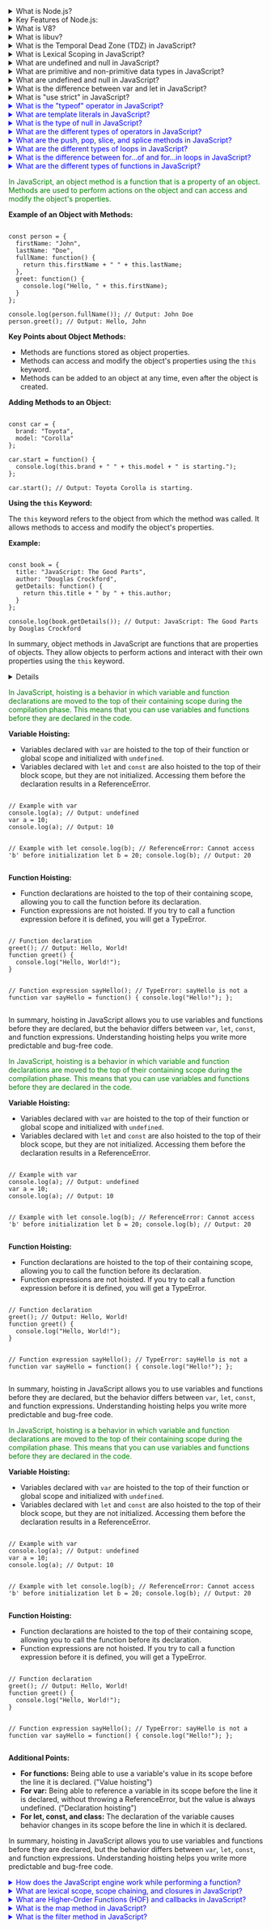 <details>
  <summary>What is Node.js?</summary>
  <p>Node.js is an open-source, cross-platform JavaScript runtime environment. It allows developers to run JavaScript on the server side, outside of a browser.</p>
</details>

<details>
  <summary>Key Features of Node.js:</summary>
  <p>
    <ul>
      <li><strong>Event-driven and Asynchronous:</strong> Non-blocking I/O makes it ideal for handling multiple requests simultaneously.</li>
      <li><strong>Single-threaded but Scalable:</strong> Uses a single thread with event looping to handle many connections.</li>
      <li><strong>Fast Execution:</strong> Built on V8, it compiles JavaScript directly into machine code for speed.</li>
      <li><strong>NPM (Node Package Manager):</strong> A huge library of open-source packages to accelerate development.</li>
      <li><strong>Cross-platform:</strong> Works on Windows, Linux, and macOS.</li>
    </ul>
  </p>
</details>

<details>
  <summary>What is V8?</summary>
  <p>V8 is Google’s open-source JavaScript engine, written in C++. It powers Google Chrome and many other applications, including Node.js. V8 is responsible for executing JavaScript code by converting it directly into machine code, which makes it extremely fast.</p>
</details>

<details>
  <summary>What is libuv?</summary>
  <p>libuv is a multi-platform support library with a focus on asynchronous I/O. It provides the event loop and all the asynchronous behaviors of Node.js, including file system operations, DNS, network, child processes, pipes, signal handling, polling, and streaming.</p>
</details>

<details>
  <summary>What is the Temporal Dead Zone (TDZ) in JavaScript?</summary>
  <p>The Temporal Dead Zone (TDZ) in JavaScript refers to the period of time during which a variable is declared using <code>let</code> or <code>const</code> but has not yet been initialized. During this time, any attempt to access the variable will result in a ReferenceError. The TDZ starts from the beginning of the block where the variable is declared and ends when the variable is initialized with a value. This behavior helps prevent the use of variables before they are properly initialized, which can lead to bugs and unpredictable behavior in the code.</p>
</details>

<details>
  <summary>What is Lexical Scoping in JavaScript?</summary>
  <p>Lexical scoping, also known as static scoping, is a convention used in JavaScript to determine the scope of a variable based on its position within the source code. In lexical scoping, a variable defined inside a function is only accessible within that function and any nested functions. This means that the scope of a variable is determined by the structure of the code and the location where the variable is declared, rather than the runtime context. Lexical scoping helps in maintaining the modularity and predictability of the code by ensuring that variables are only accessible within their defined scope.</p>
</details>

<details>
  <summary>What are undefined and null in JavaScript?</summary>
  <p>In JavaScript, <code>undefined</code> and <code>null</code> are two distinct types that represent the absence of a value.

<strong>undefined:</strong> A variable is automatically assigned the value <code>undefined</code> when it is declared but not initialized. It indicates that a variable has been declared but has not yet been assigned a value. For example:

  <pre><code>let a;
  console.log(a); // Output: undefined</code></pre>

<strong>null:</strong> <code>null</code> is an assignment value that can be explicitly set to indicate that a variable has no value. It is often used to signify that a variable should be empty. For example:

  <pre><code>let b = null;
  console.log(b); // Output: null</code></pre>

While both <code>undefined</code> and <code>null</code> represent the absence of a value, they are used in different contexts and have different meanings. <code>undefined</code> is typically used by the JavaScript engine, whereas <code>null</code> is used by programmers to indicate an intentional absence of value.</p>

</details>

<details>
  <summary>What are primitive and non-primitive data types in JavaScript?</summary>
  <p>In JavaScript, data types can be categorized into two main types: primitive and non-primitive (or reference) data types.

<strong>Primitive Data Types:</strong> These are the most basic data types in JavaScript and include:

  <ul>
    <li><code>String</code>: Represents textual data. Example: <code>let str = "Hello";</code></li>
    <li><code>Number</code>: Represents numeric data. Example: <code>let num = 42;</code></li>
    <li><code>Boolean</code>: Represents true or false values. Example: <code>let isTrue = true;</code></li>
    <li><code>Undefined</code>: Represents a variable that has been declared but not initialized. Example: <code>let a;</code></li>
    <li><code>Null</code>: Represents an intentional absence of value. Example: <code>let b = null;</code></li>
    <li><code>Symbol</code>: Represents a unique and immutable value. Example: <code>let sym = Symbol('sym');</code></li>
    <li><code>BigInt</code>: Represents integers with arbitrary precision. Example: <code>let bigInt = 123n;</code></li>
  </ul>

<strong>Non-Primitive Data Types:</strong> These are also known as reference data types and include:

  <ul>
    <li><code>Object</code>: Represents a collection of properties. Example: <code>let obj = { name: "John", age: 30 };</code></li>
    <li><code>Array</code>: Represents an ordered list of values. Example: <code>let arr = [1, 2, 3];</code></li>
    <li><code>Function</code>: Represents a block of code designed to perform a particular task. Example: <code>function greet() { console.log("Hello"); }</code></li>
  </ul>

Primitive data types are immutable, meaning their values cannot be changed once created. Non-primitive data types, on the other hand, are mutable and can have their properties or elements modified. Additionally, primitive data types are stored directly in the memory location, whereas non-primitive data types are stored as references to the memory location.</p>

</details>

<details>
  <summary>What are undefined and null in JavaScript?</summary>
  <p>In JavaScript, <code>undefined</code> and <code>null</code> are two distinct types that represent the absence of a value.

<strong>undefined:</strong> A variable is automatically assigned the value <code>undefined</code> when it is declared but not initialized. It indicates that a variable has been declared but has not yet been assigned a value. For example:

  <pre><code>let a;
  console.log(a); // Output: undefined</code></pre>

<strong>null:</strong> <code>null</code> is an assignment value that can be explicitly set to indicate that a variable has no value. It is often used to signify that a variable should be empty. For example:

  <pre><code>let b = null;
  console.log(b); // Output: null</code></pre>

While both <code>undefined</code> and <code>null</code> represent the absence of a value, they are used in different contexts and have different meanings. <code>undefined</code> is typically used by the JavaScript engine, whereas <code>null</code> is used by programmers to indicate an intentional absence of value.</p>

</details>

<details>
  <summary>What is the difference between var and let in JavaScript?</summary>
  <p>In JavaScript, <code>var</code> and <code>let</code> are used to declare variables, but they have different behaviors.

When JavaScript code is executed, it goes through two phases: the creation phase and the execution phase. During the creation phase, the JavaScript engine scans the code and allocates memory for variables and functions. This is known as hoisting.

<strong>var:</strong> Variables declared with <code>var</code> are hoisted to the top of their containing function or global scope. During the creation phase, they are initialized with <code>undefined</code>. This means that you can reference a <code>var</code> variable before its declaration without causing an error, but it will have the value <code>undefined</code> until the execution phase assigns it a value. For example:

  <pre><code>console.log(a); // Output: undefined
  var a = 10;
  console.log(a); // Output: 10</code></pre>

<strong>let:</strong> Variables declared with <code>let</code> are also hoisted, but they are not initialized. Instead, they are placed in a "temporal dead zone" (TDZ) from the start of the block until the declaration is encountered. Accessing a <code>let</code> variable before its declaration will result in a ReferenceError. For example:

  <pre><code>console.log(b); // ReferenceError: Cannot access 'b' before initialization
  let b = 20;
  console.log(b); // Output: 20</code></pre>

In summary, <code>var</code> is function-scoped and initialized with <code>undefined</code> during the creation phase, while <code>let</code> is block-scoped and not initialized until the execution phase, resulting in a ReferenceError if accessed before declaration.</p>

</details>

<details>
  <summary>What is "use strict" in JavaScript?</summary>
  <p><code>"use strict"</code> is a directive introduced in ECMAScript 5 that enables strict mode in JavaScript. Strict mode is a way to opt in to a restricted variant of JavaScript, which helps catch common coding mistakes and "unsafe" actions, such as defining global variables. It can be applied to an entire script or to individual functions.

<strong>Benefits of using "use strict":</strong>

  <ul>
    <li>Eliminates some JavaScript silent errors by changing them to throw errors.</li>
    <li>Fixes mistakes that make it difficult for JavaScript engines to perform optimizations, leading to faster code execution.</li>
    <li>Prohibits some syntax likely to be defined in future versions of ECMAScript.</li>
  </ul>

<strong>Examples of strict mode behavior:</strong>

  <pre><code>
  // Without strict mode
  x = 10; // This will not throw an error
  console.log(x); // Output: 10

  // With strict mode
  "use strict";
  y = 20; // This will throw a ReferenceError: y is not defined
  console.log(y);
  </code></pre>

<strong>How to enable strict mode:</strong>

  <pre><code>
  // For an entire script
  "use strict";
  // Your code here

  // For a specific function
  function myFunction() {
    "use strict";
    // Function code here
  }
  </code></pre>

In summary, <code>"use strict"</code> helps improve the quality of your code by catching common errors and preventing the use of unsafe features.</p>

</details>

<details>
  <summary style="color: blue;">What is the "typeof" operator in JavaScript?</summary>
  <p style="color: green;">The <code>typeof</code> operator in JavaScript is used to determine the type of a given variable or expression. It returns a string indicating the type of the operand. The <code>typeof</code> operator is useful for debugging and ensuring that variables are of the expected type.

<strong>Examples of using the "typeof" operator:</strong>

  <pre><code>
  console.log(typeof 42); // Output: "number"
  console.log(typeof 'hello'); // Output: "string"
  console.log(typeof true); // Output: "boolean"
  console.log(typeof undefined); // Output: "undefined"
  console.log(typeof null); // Output: "object" (this is a known quirk in JavaScript)
  console.log(typeof { name: 'John' }); // Output: "object"
  console.log(typeof function() {}); // Output: "function"
  console.log(typeof Symbol('symbol')); // Output: "symbol"
  console.log(typeof 123n); // Output: "bigint"
  </code></pre>

<strong>Special cases:</strong>

  <ul>
    <li><code>typeof null</code> returns "object". This is a known issue in JavaScript and is considered a bug, but it has been retained for backward compatibility.</li>
    <li><code>typeof NaN</code> returns "number". NaN stands for "Not-a-Number", but it is still considered a numeric type.</li>
  </ul>

In summary, the <code>typeof</code> operator is a simple and effective way to check the type of a variable or expression in JavaScript.</p>

</details>
<details>
  <summary style="color: blue;">What are template literals in JavaScript?</summary>
  <p style="color: green;">Template literals are a feature in JavaScript introduced in ES6 (ECMAScript 2015) that allow for easier and more readable string interpolation, multi-line strings, and embedded expressions. Template literals are enclosed by backticks (<code>`</code>) instead of single or double quotes.

<strong>Key features of template literals:</strong>

  <ul>
    <li><strong>String Interpolation:</strong> Template literals allow for embedding expressions within strings using the <code>${expression}</code> syntax. This makes it easier to create dynamic strings. For example:
    <pre><code>
    const name = 'John';
    const greeting = `Hello, ${name}!`;
    console.log(greeting); // Output: Hello, John!
    </code></pre></li>

    <li><strong>Multi-line Strings:</strong> Template literals can span multiple lines without the need for concatenation or escape characters. For example:
    <pre><code>
    const multiLineString = `This is a string
    that spans multiple
    lines.`;
    console.log(multiLineString);
    </code></pre></li>

    <li><strong>Embedded Expressions:</strong> You can embed any valid JavaScript expression within a template literal. For example:
    <pre><code>
    const a = 5;
    const b = 10;
    console.log(`The sum of a and b is ${a + b}.`); // Output: The sum of a and b is 15.
    </code></pre></li>

  </ul>

<strong>Tagged Templates:</strong> Template literals also support tagged templates, which allow you to parse template literals with a function. For example:

  <pre><code>
  function tag(strings, ...values) {
    console.log(strings);
    console.log(values);
    return 'Tagged template';
  }
  const result = tag`Hello, ${name}!`;
  console.log(result); // Output: Tagged template
  </code></pre>

In summary, template literals provide a more powerful and flexible way to work with strings in JavaScript, making code easier to read and write.</p>

</details>
<details>
  <summary style="color: blue;">What is the type of null in JavaScript?</summary>
  <p style="color: green;">In JavaScript, the <code>typeof</code> operator returns "object" when applied to <code>null</code>. This is a well-known quirk in JavaScript and is considered a bug in the language, but it has been retained for backward compatibility.

<strong>Example:</strong>

  <pre><code>
  console.log(typeof null); // Output: "object"
  </code></pre>

<strong>Explanation:</strong>

  <p>The reason <code>typeof null</code> returns "object" is due to the way JavaScript was originally designed. In the first implementation of JavaScript, values were represented as a type tag and a value. The type tag for objects was 0. <code>null</code> was represented as the NULL pointer (0x00), which also had the type tag of 0, leading to <code>typeof null</code> returning "object".</p>

  <p>Despite this quirk, <code>null</code> is not an object. It is a primitive value that represents the intentional absence of any object value. To check for <code>null</code> values, it is recommended to use strict equality (<code>===</code>) instead of <code>typeof</code>:</p>
  <pre><code>
  const value = null;
  console.log(value === null); // Output: true
  </code></pre>

In summary, while <code>typeof null</code> returns "object" due to a historical quirk, <code>null</code> is actually a primitive value representing the absence of any object value.</p>

</details>
<details>
  <summary style="color: blue;">What are the different types of operators in JavaScript?</summary>
  <p style="color: green;">JavaScript provides a variety of operators that can be used to perform different operations on values. These operators can be categorized into several types:

<strong>1. Arithmetic Operators:</strong> Used to perform arithmetic calculations.

  <ul>
    <li><code>+</code> (Addition): Adds two numbers. Example: <code>5 + 3</code></li>
    <li><code>-</code> (Subtraction): Subtracts one number from another. Example: <code>5 - 3</code></li>
    <li><code>*</code> (Multiplication): Multiplies two numbers. Example: <code>5 * 3</code></li>
    <li><code>/</code> (Division): Divides one number by another. Example: <code>5 / 3</code></li>
    <li><code>%</code> (Modulus): Returns the remainder of a division. Example: <code>5 % 3</code></li>
    <li><code>**</code> (Exponentiation): Raises the first operand to the power of the second operand. Example: <code>5 ** 3</code></li>
  </ul>

<strong>2. Comparison Operators:</strong> Used to compare two values.

  <ul>
    <li><code>==</code> (Equal to): Checks if two values are equal. Example: <code>5 == '5'</code></li>
    <li><code>===</code> (Strict equal to): Checks if two values are equal and of the same type. Example: <code>5 === 5</code></li>
    <li><code>!=</code> (Not equal to): Checks if two values are not equal. Example: <code>5 != '5'</code></li>
    <li><code>!==</code> (Strict not equal to): Checks if two values are not equal and not of the same type. Example: <code>5 !== '5'</code></li>
    <li><code>></code> (Greater than): Checks if the left operand is greater than the right operand. Example: <code>5 > 3</code></li>
    <li><code><</code> (Less than): Checks if the left operand is less than the right operand. Example: <code>5 < 3</code></li>
    <li><code>>=</code> (Greater than or equal to): Checks if the left operand is greater than or equal to the right operand. Example: <code>5 >= 3</code></li>
    <li><code><=</code> (Less than or equal to): Checks if the left operand is less than or equal to the right operand. Example: <code>5 <= 3</code></li>
  </ul>

<strong>3. Logical Operators:</strong> Used to perform logical operations.

  <ul>
    <li><code>&&</code> (Logical AND): Returns true if both operands are true. Example: <code>true && false</code></li>
    <li><code>||</code> (Logical OR): Returns true if at least one operand is true. Example: <code>true || false</code></li>
    <li><code>!</code> (Logical NOT): Returns true if the operand is false. Example: <code>!true</code></li>
  </ul>

<strong>4. Assignment Operators:</strong> Used to assign values to variables.

  <ul>
    <li><code>=</code> (Assignment): Assigns the value of the right operand to the left operand. Example: <code>x = 5</code></li>
    <li><code>+=</code> (Addition assignment): Adds the right operand to the left operand and assigns the result to the left operand. Example: <code>x += 5</code></li>
    <li><code>-=</code> (Subtraction assignment): Subtracts the right operand from the left operand and assigns the result to the left operand. Example: <code>x -= 5</code></li>
    <li><code>*=</code> (Multiplication assignment): Multiplies the left operand by the right operand and assigns the result to the left operand. Example: <code>x *= 5</code></li>
    <li><code>/=</code> (Division assignment): Divides the left operand by the right operand and assigns the result to the left operand. Example: <code>x /= 5</code></li>
    <li><code>%=</code> (Modulus assignment): Takes the modulus using the two operands and assigns the result to the left operand. Example: <code>x %= 5</code></li>
  </ul>

<strong>5. Conditional (Ternary) Operator:</strong> Used to assign a value to a variable based on a condition.

  <ul>
    <li><code>condition ? value1 : value2</code>: If the condition is true, the operator returns the value of <code>value1</code>; otherwise, it returns the value of <code>value2</code>. Example: <code>let result = (x > 10) ? 'Greater' : 'Smaller';</code></li>
  </ul>

In summary, JavaScript provides a wide range of operators that allow you to perform various operations on values, making it a powerful and flexible language.</p>

</details>
<details>
  <summary style="color: blue;">What are the push, pop, slice, and splice methods in JavaScript?</summary>
  <p style="color: green;">In JavaScript, arrays come with several built-in methods that allow you to manipulate their elements. Four commonly used methods are <code>push</code>, <code>pop</code>, <code>slice</code>, and <code>splice</code>.

<strong>1. push:</strong> Adds one or more elements to the end of an array and returns the new length of the array.

  <pre><code>
  let arr = [1, 2, 3];
  arr.push(4);
  console.log(arr); // Output: [1, 2, 3, 4]
  </code></pre>

<strong>2. pop:</strong> Removes the last element from an array and returns that element. This method changes the length of the array.

  <pre><code>
  let arr = [1, 2, 3];
  let lastElement = arr.pop();
  console.log(arr); // Output: [1, 2, 3]
  console.log(lastElement); // Output: 3
  </code></pre>

<strong>3. slice:</strong> Returns a shallow copy of a portion of an array into a new array object selected from start to end (end not included). The original array will not be modified.

  <pre><code>
  let arr = [1, 2, 3, 4, 5];
  let slicedArr = arr.slice(1, 3);
  console.log(slicedArr); // Output: [2, 3]
  console.log(arr); // Output: [1, 2, 3, 4, 5]
  </code></pre>

<strong>4. splice:</strong> Changes the contents of an array by removing or replacing existing elements and/or adding new elements in place. This method modifies the original array.

  <pre><code>
  let arr = [1, 2, 3, 4, 5];
  let removedElements = arr.splice(2, 2, 'a', 'b');
  console.log(arr); // Output: [1, 2, 'a', 'b', 5]
  console.log(removedElements); // Output: [3, 4]
  </code></pre>

<strong>Comparison Table:</strong>

  <table>
    <tr>
      <th>Method</th>
      <th>Description</th>
      <th>Modifies Original Array</th>
      <th>Returns</th>
    </tr>
    <tr>
      <td><code>push</code></td>
      <td>Adds one or more elements to the end of an array</td>
      <td>Yes</td>
      <td>New length of the array</td>
    </tr>
    <tr>
      <td><code>pop</code></td>
      <td>Removes the last element from an array</td>
      <td>Yes</td>
      <td>The removed element</td>
    </tr>
    <tr>
      <td><code>slice</code></td>
      <td>Returns a shallow copy of a portion of an array</td>
      <td>No</td>
      <td>A new array containing the extracted elements</td>
    </tr>
    <tr>
      <td><code>splice</code></td>
      <td>Changes the contents of an array by removing/replacing elements</td>
      <td>Yes</td>
      <td>An array containing the removed elements</td>
    </tr>
  </table>

In summary, <code>push</code>, <code>pop</code>, <code>slice</code>, and <code>splice</code> are powerful array methods in JavaScript that allow you to manipulate arrays in various ways, each with its own specific use case.</p>

</details>
<details>
  <summary style="color: blue;">What are the different types of loops in JavaScript?</summary>
  <p style="color: green;">JavaScript provides several types of loops that allow you to execute a block of code multiple times. The main types of loops are <code>for</code>, <code>while</code>, <code>do-while</code>, <code>for-in</code>, and <code>for-of</code>.

<strong>1. for Loop:</strong> Used to execute a block of code a specific number of times.

  <pre><code>
  for (let i = 0; i < 5; i++) {
    console.log(i);
  }
  // Output: 0 1 2 3 4
  </code></pre>

<strong>2. while Loop:</strong> Used to execute a block of code as long as a specified condition is true.

  <pre><code>
  let i = 0;
  while (i < 5) {
    console.log(i);
    i++;
  }
  // Output: 0 1 2 3 4
  </code></pre>

<strong>3. do-while Loop:</strong> Similar to the <code>while</code> loop, but it executes the block of code once before checking the condition.

  <pre><code>
  let i = 0;
  do {
    console.log(i);
    i++;
  } while (i < 5);
  // Output: 0 1 2 3 4
  </code></pre>

<strong>4. for-in Loop:</strong> Used to iterate over the enumerable properties of an object.

  <pre><code>
  const obj = { a: 1, b: 2, c: 3 };
  for (let key in obj) {
    console.log(key, obj[key]);
  }
  // Output: a 1
  //         b 2
  //         c 3
  </code></pre>

<strong>5. for-of Loop:</strong> Used to iterate over the values of an iterable object (like an array, string, or Map).

  <pre><code>
  const arr = [1, 2, 3, 4, 5];
  for (let value of arr) {
    console.log(value);
  }
  // Output: 1 2 3 4 5
  </code></pre>

<strong>Comparison Table:</strong>

  <table>
    <tr>
      <th>Loop Type</th>
      <th>Description</th>
      <th>Use Case</th>
    </tr>
    <tr>
      <td><code>for</code></td>
      <td>Executes a block of code a specific number of times</td>
      <td>When the number of iterations is known</td>
    </tr>
    <tr>
      <td><code>while</code></td>
      <td>Executes a block of code as long as a specified condition is true</td>
      <td>When the number of iterations is not known</td>
    </tr>
    <tr>
      <td><code>do-while</code></td>
      <td>Executes a block of code once before checking the condition</td>
      <td>When the block of code needs to be executed at least once</td>
    </tr>
    <tr>
      <td><code>for-in</code></td>
      <td>Iterates over the enumerable properties of an object</td>
      <td>When iterating over object properties</td>
    </tr>
    <tr>
      <td><code>for-of</code></td>
      <td>Iterates over the values of an iterable object</td>
      <td>When iterating over array or iterable values</td>
    </tr>
  </table>
</p>
</details>
<details>
  <summary style="color: blue;">What is the difference between for...of and for...in loops in JavaScript?</summary>
  <p style="color: green;">In JavaScript, both <code>for...of</code> and <code>for...in</code> loops are used to iterate over elements, but they serve different purposes and work with different types of data.

<strong>for...in Loop:</strong>

  <ul>
    <li>Used to iterate over the enumerable properties of an object.</li>
    <li>Iterates over the keys (property names) of an object.</li>
    <li>Can be used with objects and arrays, but primarily intended for objects.</li>
  </ul>
  <pre><code>
  const obj = { a: 1, b: 2, c: 3 };
  for (let key in obj) {
    console.log(key, obj[key]);
  }
  // Output: a 1
  //         b 2
  //         c 3
  </code></pre>

<strong>for...of Loop:</strong>

  <ul>
    <li>Used to iterate over the values of an iterable object (like an array, string, or Map).</li>
    <li>Iterates over the values of an iterable object.</li>
    <li>Cannot be used with objects unless they implement the iterable protocol.</li>
  </ul>
  <pre><code>
  const arr = [1, 2, 3, 4, 5];
  for (let value of arr) {
    console.log(value);
  }
  // Output: 1 2 3 4 5
  </code></pre>

<strong>Comparison Table:</strong>

  <table>
    <tr>
      <th>Feature</th>
      <th>for...in</th>
      <th>for...of</th>
    </tr>
    <tr>
      <td>Purpose</td>
      <td>Iterates over the enumerable properties of an object</td>
      <td>Iterates over the values of an iterable object</td>
    </tr>
    <tr>
      <td>Iterates Over</td>
      <td>Keys (property names)</td>
      <td>Values</td>
    </tr>
    <tr>
      <td>Use Case</td>
      <td>When iterating over object properties</td>
      <td>When iterating over array or iterable values</td>
    </tr>
    <tr>
      <td>Works With</td>
      <td>Objects and arrays (primarily objects)</td>
      <td>Arrays, strings, Maps, Sets, and other iterables</td>
    </tr>
  </table>

In summary, <code>for...in</code> is used to iterate over the keys of an object, while <code>for...of</code> is used to iterate over the values of an iterable object. Understanding the differences between these loops helps you choose the right one for your specific use case.</p>

</details>
<details>
  <summary style="color: blue;">What are the different types of functions in JavaScript?</summary>
  <p style="color: green;">JavaScript supports various types of functions, each with its own syntax and use cases. Here are some of the main types:

<strong>1. Normal Function:</strong> A standard function declaration that can be called by its name.

  <pre><code>
  function greet() {
    console.log("Hello, World!");
  }
  greet(); // Output: Hello, World!
  </code></pre>

<strong>2. Function with Return Type and Parameters:</strong> A function that takes parameters and returns a value.

  <pre><code>
  function add(a, b) {
    return a + b;
  }
  let sum = add(5, 3);
  console.log(sum); // Output: 8
  </code></pre>

<strong>3. Anonymous Function:</strong> A function without a name, often used as an argument to other functions or assigned to a variable.

  <pre><code>
  let anonFunc = function() {
    console.log("I am anonymous!");
  };
  anonFunc(); // Output: I am anonymous!
  </code></pre>

<strong>4. Function Expression:</strong> A function defined within an expression, typically assigned to a variable.

  <pre><code>
  let multiply = function(a, b) {
    return a * b;
  };
  console.log(multiply(4, 5)); // Output: 20
  </code></pre>

<strong>5. Self-Invoking Function:</strong> A function that is invoked immediately after it is defined. Also known as an Immediately Invoked Function Expression (IIFE).

  <pre><code>
  (function() {
    console.log("I am self-invoking!");
  })(); // Output: I am self-invoking!
  </code></pre>

<strong>Comparison Table:</strong>

  <table>
    <tr>
      <th>Function Type</th>
      <th>Description</th>
      <th>Example</th>
    </tr>
    <tr>
      <td>Normal Function</td>
      <td>A standard function declaration</td>
      <td><pre><code>function greet() { ... }</code></pre></td>
    </tr>
    <tr>
      <td>Function with Return Type and Parameters</td>
      <td>A function that takes parameters and returns a value</td>
      <td><pre><code>function add(a, b) { ... }</code></pre></td>
    </tr>
    <tr>
      <td>Anonymous Function</td>
      <td>A function without a name</td>
      <td><pre><code>let anonFunc = function() { ... }</code></pre></td>
    </tr>
    <tr>
      <td>Function Expression</td>
      <td>A function defined within an expression</td>
      <td><pre><code>let multiply = function(a, b) { ... }</code></pre></td>
    </tr>
    <tr>
      <td>Self-Invoking Function</td>
      <td>A function that is invoked immediately after it is defined</td>
      <td><pre><code>(function() { ... })();</code></pre></td>
    </tr>
  </table>

In summary, JavaScript provides various types of functions to suit different programming needs, from standard function declarations to anonymous and self-invoking functions.</p>

</details>
<p style="color: green;">In JavaScript, an object method is a function that is a property of an object. Methods are used to perform actions on the object and can access and modify the object's properties.

<strong>Example of an Object with Methods:</strong>

<pre><code>
const person = {
  firstName: "John",
  lastName: "Doe",
  fullName: function() {
    return this.firstName + " " + this.lastName;
  },
  greet: function() {
    console.log("Hello, " + this.firstName);
  }
};

console.log(person.fullName()); // Output: John Doe
person.greet(); // Output: Hello, John
</code></pre>

<strong>Key Points about Object Methods:</strong>

<ul>
  <li>Methods are functions stored as object properties.</li>
  <li>Methods can access and modify the object's properties using the <code>this</code> keyword.</li>
  <li>Methods can be added to an object at any time, even after the object is created.</li>
</ul>

<strong>Adding Methods to an Object:</strong>

<pre><code>
const car = {
  brand: "Toyota",
  model: "Corolla"
};

car.start = function() {
  console.log(this.brand + " " + this.model + " is starting.");
};

car.start(); // Output: Toyota Corolla is starting.
</code></pre>

<strong>Using the <code>this</code> Keyword:</strong>

<p>The <code>this</code> keyword refers to the object from which the method was called. It allows methods to access and modify the object's properties.</p>

<strong>Example:</strong>

<pre><code>
const book = {
  title: "JavaScript: The Good Parts",
  author: "Douglas Crockford",
  getDetails: function() {
    return this.title + " by " + this.author;
  }
};

console.log(book.getDetails()); // Output: JavaScript: The Good Parts by Douglas Crockford
</code></pre>

In summary, object methods in JavaScript are functions that are properties of objects. They allow objects to perform actions and interact with their own properties using the <code>this</code> keyword.</p>

<details>
Var goes to global scope and Let and const goes to script or local scope.
</details>

<p style="color: green;">In JavaScript, hoisting is a behavior in which variable and function declarations are moved to the top of their containing scope during the compilation phase. This means that you can use variables and functions before they are declared in the code.

<strong>Variable Hoisting:</strong>

<ul>
  <li>Variables declared with <code>var</code> are hoisted to the top of their function or global scope and initialized with <code>undefined</code>.</li>
  <li>Variables declared with <code>let</code> and <code>const</code> are also hoisted to the top of their block scope, but they are not initialized. Accessing them before the declaration results in a ReferenceError.</li>
</ul>
<pre><code>
// Example with var
console.log(a); // Output: undefined
var a = 10;
console.log(a); // Output: 10

// Example with let
console.log(b); // ReferenceError: Cannot access 'b' before initialization
let b = 20;
console.log(b); // Output: 20
</code></pre>

<strong>Function Hoisting:</strong>

<ul>
  <li>Function declarations are hoisted to the top of their containing scope, allowing you to call the function before its declaration.</li>
  <li>Function expressions are not hoisted. If you try to call a function expression before it is defined, you will get a TypeError.</li>
</ul>
<pre><code>
// Function declaration
greet(); // Output: Hello, World!
function greet() {
  console.log("Hello, World!");
}

// Function expression
sayHello(); // TypeError: sayHello is not a function
var sayHello = function() {
console.log("Hello!");
};
</code></pre>

In summary, hoisting in JavaScript allows you to use variables and functions before they are declared, but the behavior differs between <code>var</code>, <code>let</code>, <code>const</code>, and function expressions. Understanding hoisting helps you write more predictable and bug-free code.</p>

<p style="color: green;">In JavaScript, hoisting is a behavior in which variable and function declarations are moved to the top of their containing scope during the compilation phase. This means that you can use variables and functions before they are declared in the code.

<strong>Variable Hoisting:</strong>

<ul>
  <li>Variables declared with <code>var</code> are hoisted to the top of their function or global scope and initialized with <code>undefined</code>.</li>
  <li>Variables declared with <code>let</code> and <code>const</code> are also hoisted to the top of their block scope, but they are not initialized. Accessing them before the declaration results in a ReferenceError.</li>
</ul>
<pre><code>
// Example with var
console.log(a); // Output: undefined
var a = 10;
console.log(a); // Output: 10

// Example with let
console.log(b); // ReferenceError: Cannot access 'b' before initialization
let b = 20;
console.log(b); // Output: 20
</code></pre>

<strong>Function Hoisting:</strong>

<ul>
  <li>Function declarations are hoisted to the top of their containing scope, allowing you to call the function before its declaration.</li>
  <li>Function expressions are not hoisted. If you try to call a function expression before it is defined, you will get a TypeError.</li>
</ul>
<pre><code>
// Function declaration
greet(); // Output: Hello, World!
function greet() {
  console.log("Hello, World!");
}

// Function expression
sayHello(); // TypeError: sayHello is not a function
var sayHello = function() {
console.log("Hello!");
};
</code></pre>

In summary, hoisting in JavaScript allows you to use variables and functions before they are declared, but the behavior differs between <code>var</code>, <code>let</code>, <code>const</code>, and function expressions. Understanding hoisting helps you write more predictable and bug-free code.</p>

<p style="color: green;">In JavaScript, hoisting is a behavior in which variable and function declarations are moved to the top of their containing scope during the compilation phase. This means that you can use variables and functions before they are declared in the code.

<strong>Variable Hoisting:</strong>

<ul>
  <li>Variables declared with <code>var</code> are hoisted to the top of their function or global scope and initialized with <code>undefined</code>.</li>
  <li>Variables declared with <code>let</code> and <code>const</code> are also hoisted to the top of their block scope, but they are not initialized. Accessing them before the declaration results in a ReferenceError.</li>
</ul>
<pre><code>
// Example with var
console.log(a); // Output: undefined
var a = 10;
console.log(a); // Output: 10

// Example with let
console.log(b); // ReferenceError: Cannot access 'b' before initialization
let b = 20;
console.log(b); // Output: 20
</code></pre>

<strong>Function Hoisting:</strong>

<ul>
  <li>Function declarations are hoisted to the top of their containing scope, allowing you to call the function before its declaration.</li>
  <li>Function expressions are not hoisted. If you try to call a function expression before it is defined, you will get a TypeError.</li>
</ul>
<pre><code>
// Function declaration
greet(); // Output: Hello, World!
function greet() {
  console.log("Hello, World!");
}

// Function expression
sayHello(); // TypeError: sayHello is not a function
var sayHello = function() {
console.log("Hello!");
};
</code></pre>

<strong>Additional Points:</strong>

<ul>
  <li><strong>For functions:</strong> Being able to use a variable's value in its scope before the line it is declared. ("Value hoisting")</li>
  <li><strong>For var:</strong> Being able to reference a variable in its scope before the line it is declared, without throwing a ReferenceError, but the value is always undefined. ("Declaration hoisting")</li>
  <li><strong>For let, const, and class:</strong> The declaration of the variable causes behavior changes in its scope before the line in which it is declared.</li>
</ul>

In summary, hoisting in JavaScript allows you to use variables and functions before they are declared, but the behavior differs between <code>var</code>, <code>let</code>, <code>const</code>, and function expressions. Understanding hoisting helps you write more predictable and bug-free code.</p>

<details>
  <summary style="color: blue;">How does the JavaScript engine work while performing a function?</summary>
  <p style="color: green;">When the JavaScript engine executes a function, it goes through several steps to ensure the function runs correctly. Here is an overview of how the JavaScript engine works while performing a function:

<strong>1. Parsing:</strong>

  <p>The JavaScript engine first parses the code to understand its structure and syntax. During this phase, it converts the code into an Abstract Syntax Tree (AST), which represents the hierarchical structure of the code.</p>

<strong>2. Compilation:</strong>

  <p>After parsing, the JavaScript engine compiles the AST into bytecode or machine code. Modern JavaScript engines, like Google's V8, use Just-In-Time (JIT) compilation to optimize the code during execution.</p>

<strong>3. Execution Context Creation:</strong>

  <p>When a function is called, the JavaScript engine creates an execution context for that function. The execution context contains information about the function's scope, including variables, arguments, and the <code>this</code> keyword.</p>

<strong>4. Hoisting:</strong>

  <p>During the creation phase of the execution context, the JavaScript engine hoists variable and function declarations to the top of their scope. This means that variables declared with <code>var</code> are initialized with <code>undefined</code>, while <code>let</code> and <code>const</code> declarations are not initialized until their actual declaration is encountered.</p>

<strong>5. Execution:</strong>

  <p>After setting up the execution context and hoisting declarations, the JavaScript engine begins executing the function's code line by line. It evaluates expressions, executes statements, and calls other functions as needed.</p>

<strong>6. Garbage Collection:</strong>

  <p>Once the function has finished executing, the JavaScript engine performs garbage collection to free up memory that is no longer needed. This includes cleaning up variables and objects that are no longer referenced.</p>

<strong>Example:</strong>

  <pre><code>
  function example(a, b) {
    var sum = a + b;
    return sum;
  }

  console.log(example(5, 3)); // Output: 8
  </code></pre>

<strong>Steps in Detail:</strong>

  <ul>
    <li><strong>Parsing:</strong> The engine parses the <code>example</code> function and converts it into an AST.</li>
    <li><strong>Compilation:</strong> The AST is compiled into bytecode or machine code.</li>
    <li><strong>Execution Context Creation:</strong> When <code>example(5, 3)</code> is called, an execution context is created with <code>a</code> and <code>b</code> set to 5 and 3, respectively.</li>
    <li><strong>Hoisting:</strong> The <code>var sum</code> declaration is hoisted to the top of the function scope and initialized with <code>undefined</code>.</li>
    <li><strong>Execution:</strong> The engine executes the code, calculates <code>a + b</code>, assigns the result to <code>sum</code>, and returns <code>sum</code>.</li>
    <li><strong>Garbage Collection:</strong> After the function execution is complete, the engine performs garbage collection to free up memory.</li>
  </ul>

In summary, the JavaScript engine goes through parsing, compilation, execution context creation, hoisting, execution, and garbage collection to perform a function. Understanding these steps helps developers write more efficient and optimized code.</p>

</details>
<details>
  <summary style="color: blue;">What are lexical scope, scope chaining, and closures in JavaScript?</summary>
  <p style="color: green;">In JavaScript, lexical scope, scope chaining, and closures are fundamental concepts that help manage the accessibility of variables and functions.

<strong>1. Lexical Scope:</strong>

  <p>Lexical scope, also known as static scope, refers to the scope of a variable being determined by its position within the source code. In lexical scoping, a variable defined inside a function is only accessible within that function and any nested functions.</p>
  <pre><code>
  function outer() {
    let outerVar = 'I am outside!';
    
    function inner() {
      console.log(outerVar); // Output: I am outside!
    }
    
    inner();
  }
  
  outer();
  </code></pre>

<strong>2. Scope Chaining:</strong>

  <p>Scope chaining refers to the process of resolving variable names in nested functions. When a variable is referenced, the JavaScript engine looks for the variable in the current scope. If it is not found, it moves up to the next outer scope, and so on, until it reaches the global scope.</p>
  <pre><code>
  function first() {
    let firstVar = 'First';
    
    function second() {
      let secondVar = 'Second';
      
      function third() {
        let thirdVar = 'Third';
        console.log(firstVar); // Output: First
        console.log(secondVar); // Output: Second
        console.log(thirdVar); // Output: Third
      }
      
      third();
    }
    
    second();
  }
  
  first();
  </code></pre>

<strong>3. Closures:</strong>

  <p>A closure is a function that retains access to its lexical scope, even when the function is executed outside that scope. Closures are created whenever a function is defined inside another function, allowing the inner function to access the outer function's variables.</p>
  <pre><code>
  function makeCounter() {
    let count = 0;
    
    return function() {
      count++;
      return count;
    };
  }
  
  const counter = makeCounter();
  console.log(counter()); // Output: 1
  console.log(counter()); // Output: 2
  console.log(counter()); // Output: 3
  </code></pre>

<strong>Comparison Table:</strong>

  <table>
    <tr>
      <th>Concept</th>
      <th>Description</th>
      <th>Example</th>
    </tr>
    <tr>
      <td>Lexical Scope</td>
      <td>Scope determined by the position in the source code</td>
      <td><pre><code>function outer() { ... }</code></pre></td>
    </tr>
    <tr>
      <td>Scope Chaining</td>
      <td>Process of resolving variable names in nested functions</td>
      <td><pre><code>function first() { ... }</code></pre></td>
    </tr>
    <tr>
      <td>Closures</td>
      <td>Function retaining access to its lexical scope</td>
      <td><pre><code>function makeCounter() { ... }</code></pre></td>
    </tr>
  </table>

In summary, lexical scope determines the scope of variables based on their position in the code, scope chaining resolves variable names in nested functions, and closures allow functions to retain access to their lexical scope even when executed outside that scope. Understanding these concepts is crucial for writing effective and efficient JavaScript code.</p>

</details>
<details>
  <summary style="color: blue;">What are Higher-Order Functions (HOF) and callbacks in JavaScript?</summary>
  <p style="color: green;">In JavaScript, Higher-Order Functions (HOF) and callbacks are powerful concepts that allow for more flexible and reusable code.

  <strong>1. Higher-Order Functions (HOF):</strong>
  <p>A Higher-Order Function is a function that either takes one or more functions as arguments, returns a function, or both. HOFs allow for more abstract and reusable code by enabling functions to be passed around as values.</p>
  <pre><code>
  // Example of a Higher-Order Function
  function higherOrderFunction(callback) {
    const message = "Hello, World!";
    callback(message);
  }

  function printMessage(msg) {
    console.log(msg);
  }

  higherOrderFunction(printMessage); // Output: Hello, World!
  </code></pre>

  <strong>2. Callbacks:</strong>
  <p>A callback is a function that is passed as an argument to another function and is executed after some operation has been completed. Callbacks are commonly used for asynchronous operations, such as handling events or making API requests.</p>
  <pre><code>
  // Example of a Callback Function
  function fetchData(callback) {
    setTimeout(() => {
      const data = { name: "John", age: 30 };
      callback(data);
    }, 2000);
  }

  function handleData(data) {
    console.log("Data received:", data);
  }

  fetchData(handleData); // Output after 2 seconds: Data received: { name: "John", age: 30 }
  </code></pre>

  <strong>Comparison Table:</strong>
  <table>
    <tr>
      <th>Concept</th>
      <th>Description</th>
      <th>Example</th>
    </tr>
    <tr>
      <td>Higher-Order Function (HOF)</td>
      <td>A function that takes one or more functions as arguments, returns a function, or both</td>
      <td><pre><code>function higherOrderFunction(callback) { ... }</code></pre></td>
    </tr>
    <tr>
      <td>Callback</td>
      <td>A function passed as an argument to another function and executed after some operation</td>
      <td><pre><code>function fetchData(callback) { ... }</code></pre></td>
    </tr>
  </table>

  In summary, Higher-Order Functions (HOF) and callbacks are essential concepts in JavaScript that enable more flexible and reusable code. HOFs allow functions to be passed around as values, while callbacks are used to handle asynchronous operations and events.</p>
</details>
<details>
  <summary style="color: blue;">What is the map method in JavaScript?</summary>
  <p style="color: green;">The <code>map</code> method in JavaScript is an array method that creates a new array populated with the results of calling a provided function on every element in the calling array. It is commonly used for transforming or processing array elements.

  <strong>Syntax:</strong>
  <pre><code>
  array.map(function(currentValue, index, array) {
    // Return element for new array
  });
  </code></pre>

  <strong>Parameters:</strong>
  <ul>
    <li><code>currentValue</code>: The current element being processed in the array.</li>
    <li><code>index</code> (optional): The index of the current element being processed in the array.</li>
    <li><code>array</code> (optional): The array <code>map</code> was called upon.</li>
  </ul>

  <strong>Example:</strong>
  <pre><code>
  const numbers = [1, 2, 3, 4, 5];
  const doubled = numbers.map(function(num) {
    return num * 2;
  });
  console.log(doubled); // Output: [2, 4, 6, 8, 10]
  </code></pre>

  <strong>Arrow Function Example:</strong>
  <pre><code>
  const numbers = [1, 2, 3, 4, 5];
  const doubled = numbers.map(num => num * 2);
  console.log(doubled); // Output: [2, 4, 6, 8, 10]
  </code></pre>

  <strong>Comparison Table:</strong>
  <table>
    <tr>
      <th>Feature</th>
      <th>Description</th>
      <th>Example</th>
    </tr>
    <tr>
      <td>Transformation</td>
      <td>Transforms each element in the array</td>
      <td><pre><code>array.map(num => num * 2)</code></pre></td>
    </tr>
    <tr>
      <td>Returns</td>
      <td>New array with transformed elements</td>
      <td><pre><code>[2, 4, 6, 8, 10]</code></pre></td>
    </tr>
    <tr>
      <td>Original Array</td>
      <td>Does not modify the original array</td>
      <td><pre><code>[1, 2, 3, 4, 5]</code></pre></td>
    </tr>
  </table>

  In summary, the <code>map</code> method in JavaScript is a powerful tool for transforming arrays by applying a function to each element and returning a new array with the transformed elements. It is commonly used for data processing and manipulation.</p>
</details>

<details>
  <summary style="color: blue;">What is the filter method in JavaScript?</summary>
  <p style="color: green;">The <code>filter</code> method in JavaScript is an array method that creates a new array with all elements that pass the test implemented by the provided function. It is commonly used to filter out elements from an array based on certain criteria.

  <strong>Syntax:</strong>
  <pre><code>
  array.filter(function(element, index, array) {
    // Return true to keep the element, false otherwise
  });
  </code></pre>

  <strong>Parameters:</strong>
  <ul>
    <li><code>element</code>: The current element being processed in the array.</li>
    <li><code>index</code> (optional): The index of the current element being processed in the array.</li>
    <li><code>array</code> (optional): The array <code>filter</code> was called upon.</li>
  </ul>

  <strong>Example:</strong>
  <pre><code>
  const numbers = [1, 2, 3, 4, 5];
  const evenNumbers = numbers.filter(function(num) {
    return num % 2 === 0;
  });
  console.log(evenNumbers); // Output: [2, 4]
  </code></pre>

  <strong>Arrow Function Example:</strong>
  <pre><code>
  const numbers = [1, 2, 3, 4, 5];
  const evenNumbers = numbers.filter(num => num % 2 === 0);
  console.log(evenNumbers); // Output: [2, 4]
  </code></pre>

  <strong>Comparison Table:</strong>
  <table>
    <tr>
      <th>Feature</th>
      <th>Description</th>
      <th>Example</th>
    </tr>
    <tr>
      <td>Filtering</td>
      <td>Filters elements based on a condition</td>
      <td><pre><code>array.filter(num => num % 2 === 0)</code></pre></td>
    </tr>
    <tr>
      <td>Returns</td>
      <td>New array with filtered elements</td>
      <td><pre><code>[2, 4]</code></pre></td>
    </tr>
    <tr>
      <td>Original Array</td>
      <td>Does not modify the original array</td>
      <td><pre><code>[1, 2, 3, 4, 5]</code></pre></td>
    </tr>
  </table>

  In summary, the <code>filter</code> method in JavaScript is a powerful tool for creating a new array with elements that meet certain criteria. It is commonly used for data processing and manipulation, allowing you to easily filter out unwanted elements from an array.</p>
</details>

